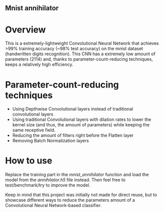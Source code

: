 ## Mnist annihilator

# Overview

This is a extremely-lightweight Convolutional Neural Network that achieves >99% training accuracy (~98% test accuracy) on the mnist dataset (handwritten digits recognition).
This CNN has a extremely low amount of parameters (2114) and, thanks to parameter-count-reducing techniques, keeps a relatively high efficiency.

# Parameter-count-reducing techniques 

* Using Depthwise Convolutional layers instead of traditional convolutional layers
* Using traditional Convolutional layers with dilation rates to lower the kernel size (and thus, the amount of parameters) while keeping the same receptive field.
* Reducing the amount of filters right before the Flatten layer
* Removing Batch Normalization layers

# How to use 

Replace the training part in the <i>mnist_annihilator</i> function and load the model from the <i>annihilator.h5</i> file instead. Then feel free to test/benchmark/try to improve the model.

Keep in mind that this project was initially not made for direct reuse, but to showcase different ways to reduce the parameters amount of a Convolutional Neural Network-based classifier.
